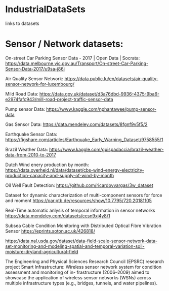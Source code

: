 # IndustrialDataSets
links to datasets

# Sensor / Network datasets:

On-street Car Parking Sensor Data - 2017 | Open Data | Socrata: https://data.melbourne.vic.gov.au/Transport/On-street-Car-Parking-Sensor-Data-2017/u9sa-j86i

Air Quality Sensor Network: https://data.public.lu/en/datasets/air-quality-sensor-network-for-luxembourg/

Mild Road Data: https://data.gov.uk/dataset/d3a76dbd-9936-4375-9ba6-e2974fafc943/mill-road-project-traffic-sensor-data

Pump sensor Data: https://www.kaggle.com/nphantawee/pump-sensor-data

Gas Sensor Data: https://data.mendeley.com/datasets/8fgnf9v5f5/2

Earthquake Sensor Data: https://figshare.com/articles/Earthquake_Early_Warning_Dataset/9758555/1

Brazil Weather Data: https://www.kaggle.com/guispadaccia/brazil-weather-data-from-2010-to-2017

Dutch Wind enery production by month: https://data.overheid.nl/data/dataset/cbs-wind-energy-electricity-production-capacity-and-supply-of-wind-by-month

Oil Well Fault Detection: https://github.com/ricardovvargas/3w_dataset

Dataset for dynamic characterization of multi-component sensors for force and moment https://oar.ptb.de/resources/show/10.7795/720.20181105

Real-Time automatic anlysis of temporal information in sensor networks https://data.mendeley.com/datasets/ccsn9xj4y8/1

Subsea Cable Condition Monitoring with Distributed Optical Fibre Vibration Sensor https://eprints.soton.ac.uk/426818/

https://data.nal.usda.gov/dataset/data-field-scale-sensor-network-data-set-monitoring-and-modeling-spatial-and-temporal-variation-soil-moisture-dryland-agricultural-field

The Engineering and Physical Sciences Research Council (EPSRC) research project Smart Infrastructure: Wireless sensor network system for condition assessment and monitoring of in- frastructure (2006–2009) aimed to showcase the application of wireless sensor networks (WSNs) across multiple infrastructure types (e.g., bridges, tunnels, and water pipelines).

